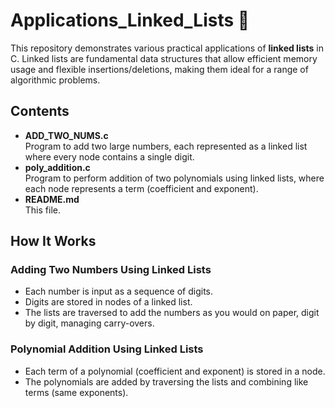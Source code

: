 # Applications_Linked_Lists 🚀

This repository demonstrates various practical applications of **linked lists** in C. Linked lists are fundamental data structures that allow efficient memory usage and flexible insertions/deletions, making them ideal for a range of algorithmic problems.

## Contents

- **ADD_TWO_NUMS.c**  
  Program to add two large numbers, each represented as a linked list where every node contains a single digit.
- **poly_addition.c**  
  Program to perform addition of two polynomials using linked lists, where each node represents a term (coefficient and exponent).
- **README.md**  
  This file.

## How It Works

### Adding Two Numbers Using Linked Lists

- Each number is input as a sequence of digits.
- Digits are stored in nodes of a linked list.
- The lists are traversed to add the numbers as you would on paper, digit by digit, managing carry-overs.

### Polynomial Addition Using Linked Lists

- Each term of a polynomial (coefficient and exponent) is stored in a node.
- The polynomials are added by traversing the lists and combining like terms (same exponents).



